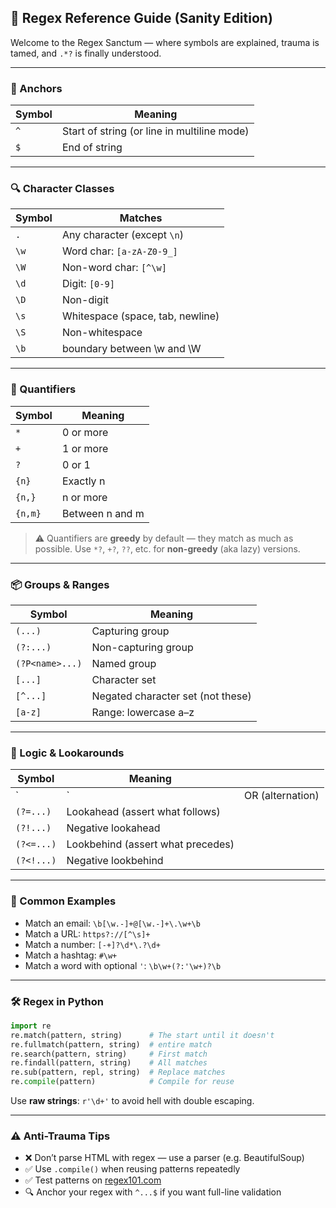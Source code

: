 ## 🧠 Regex Reference Guide (Sanity Edition)

Welcome to the Regex Sanctum — where symbols are explained, trauma is tamed, and `.*?` is finally understood.

---

### 🧱 Anchors

| Symbol | Meaning                                     |
| ------ | ------------------------------------------- |
| `^`    | Start of string (or line in multiline mode) |
| `$`    | End of string                               |

---

### 🔍 Character Classes

| Symbol | Matches                          |
| ------ | -------------------------------- |
| `.`    | Any character (except `\n`)      |
| `\w`   | Word char: `[a-zA-Z0-9_]`        |
| `\W`   | Non-word char: `[^\w]`           |
| `\d`   | Digit: `[0-9]`                   |
| `\D`   | Non-digit                        |
| `\s`   | Whitespace (space, tab, newline) |
| `\S`   | Non-whitespace                   |
| `\b`   | boundary between \w and \W       |

---

### 🎯 Quantifiers

| Symbol  | Meaning         |
| ------- | --------------- |
| `*`     | 0 or more       |
| `+`     | 1 or more       |
| `?`     | 0 or 1          |
| `{n}`   | Exactly n       |
| `{n,}`  | n or more       |
| `{n,m}` | Between n and m |

> ⚠️ Quantifiers are **greedy** by default — they match as much as possible.
> Use `*?`, `+?`, `??`, etc. for **non-greedy** (aka lazy) versions.

---

### 📦 Groups & Ranges

| Symbol          | Meaning                           |
| --------------- | --------------------------------- |
| `(...)`         | Capturing group                   |
| `(?:...)`       | Non-capturing group               |
| `(?P<name>...)` | Named group                       |
| `[...]`         | Character set                     |
| `[^...]`        | Negated character set (not these) |
| `[a-z]`         | Range: lowercase a–z              |

---

### 🔗 Logic & Lookarounds

| Symbol     | Meaning                           |                  |
| ---------- | --------------------------------- | ---------------- |
| \`         | \`                                | OR (alternation) |
| `(?=...)`  | Lookahead (assert what follows)   |                  |
| `(?!...)`  | Negative lookahead                |                  |
| `(?<=...)` | Lookbehind (assert what precedes) |                  |
| `(?<!...)` | Negative lookbehind               |                  |

---

### 🧪 Common Examples

* Match an email: `\b[\w.-]+@[\w.-]+\.\w+\b`
* Match a URL: `https?://[^\s]+`
* Match a number: `[-+]?\d*\.?\d+`
* Match a hashtag: `#\w+`
* Match a word with optional `'`: `\b\w+(?:'\w+)?\b`

---

### 🛠 Regex in Python

```python
import re
re.match(pattern, string)      # The start until it doesn't
re.fullmatch(pattern, string)  # entire match
re.search(pattern, string)     # First match
re.findall(pattern, string)    # All matches
re.sub(pattern, repl, string)  # Replace matches
re.compile(pattern)            # Compile for reuse
```

Use **raw strings**: `r'\d+'` to avoid hell with double escaping.

---

### ⚠️ Anti-Trauma Tips

* ❌ Don’t parse HTML with regex — use a parser (e.g. BeautifulSoup)
* ✅ Use `.compile()` when reusing patterns repeatedly
* ✅ Test patterns on [regex101.com](https://regex101.com/)
* 🔍 Anchor your regex with `^...$` if you want full-line validation

